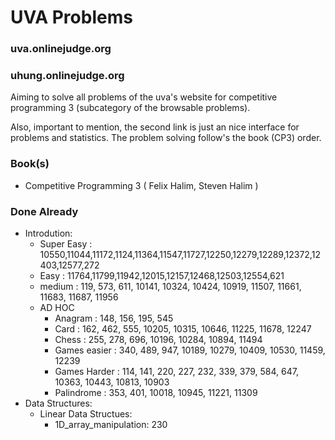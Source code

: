 # UVA Problems

### uva.onlinejudge.org
### uhung.onlinejudge.org

Aiming to solve all problems of the uva's website for competitive programming 3 (subcategory of the browsable problems).

Also, important to mention, the second link is just an nice interface for problems and statistics. The problem solving follow's the book (CP3) order.

### Book(s)
- Competitive Programming 3 ( Felix Halim, Steven Halim )

### Done Already
- Introdution:
    - Super Easy : 10550,11044,11172,1124,11364,11547,11727,12250,12279,12289,12372,12403,12577,272
    - Easy : 11764,11799,11942,12015,12157,12468,12503,12554,621
    - medium : 119, 573, 611, 10141, 10324, 10424, 10919, 11507, 11661, 11683, 11687, 11956
    - AD HOC 
        * Anagram : 148, 156, 195, 545
        * Card : 162, 462, 555, 10205, 10315, 10646, 11225, 11678, 12247
        * Chess : 255, 278, 696, 10196, 10284, 10894, 11494
        * Games easier : 340, 489, 947, 10189, 10279, 10409, 10530, 11459, 12239
        * Games Harder : 114, 141, 220, 227, 232, 339, 379, 584, 647, 10363, 10443, 10813, 10903
        * Palindrome : 353, 401, 10018, 10945, 11221, 11309
- Data Structures:
    - Linear Data Structues:
        - 1D_array_manipulation: 230